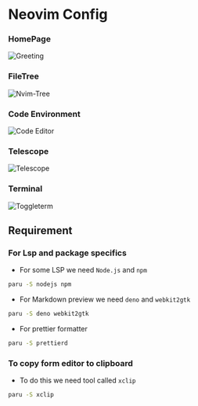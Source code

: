 # Neovim Config

### HomePage

![Greeting](https://user-images.githubusercontent.com/45848083/212469689-4f25ebfb-7225-4eb6-9e7d-b3a4aa500fad.png)

### FileTree

![Nvim-Tree](https://user-images.githubusercontent.com/45848083/212469701-e13ea5d0-d912-4b35-9c3e-63daa392b0df.png)

### Code Environment

![Code Editor](https://user-images.githubusercontent.com/45848083/212469720-c1693af7-dfc1-47d9-aa4a-d10fe36f5db1.png)

### Telescope

![Telescope](https://user-images.githubusercontent.com/45848083/212469744-5f45c95a-e31f-47f9-93cb-65a883957417.png)

### Terminal

![Toggleterm](https://user-images.githubusercontent.com/45848083/212469772-e4d8bba0-173a-40db-ac0b-1d9915949dca.png)

## Requirement

### For Lsp and package specifics

- For some LSP we need `Node.js` and `npm`

```sh
paru -S nodejs npm
```

- For Markdown preview we need `deno` and `webkit2gtk`

```sh
paru -S deno webkit2gtk
```

- For prettier formatter

```sh
paru -S prettierd
```

### To copy form editor to clipboard

- To do this we need tool called `xclip`

```sh
paru -S xclip
```
